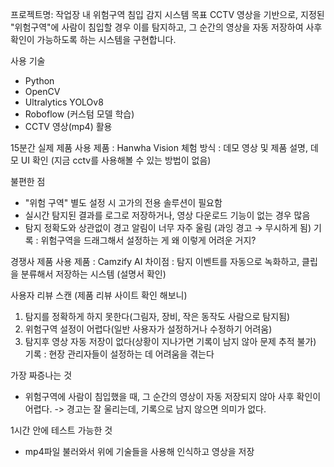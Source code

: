 프로젝트명: 작업장 내 위험구역 침입 감지 시스템
목표
CCTV 영상을 기반으로, 지정된 "위험구역"에 사람이 침입할 경우 이를 탐지하고,
그 순간의 영상을 자동 저장하여 사후 확인이 가능하도록 하는 시스템을 구현합니다.

사용 기술
- Python
- OpenCV
- Ultralytics YOLOv8
- Roboflow (커스텀 모델 학습)
- CCTV 영상(mp4) 활용

15분간 실제 제품 사용
제품 : Hanwha Vision
체험 방식 : 데모 영상 및 제품 설명, 데모 UI 확인 (지금 cctv를 사용해볼 수 있는 방법이 없음)

불편한 점
- "위험 구역" 별도 설정 시 고가의 전용 솔루션이 필요함
- 실시간 탐지된 결과를 로그로 저장하거나, 영상 다운로드 기능이 없는 경우 많음
- 탐지 정확도와 상관없이 경고 알림이 너무 자주 울림 (과잉 경고 → 무시하게 됨)
기록 : 위험구역을 드래그해서 설정하는 게 왜 이렇게 어려운 거지?

경쟁사 제품 사용
제품 : Camzify AI
차이점 : 탐지 이벤트를 자동으로 녹화하고, 클립을 분류해서 저장하는 시스템 (설명서 확인)

사용자 리뷰 스캔
(제품 리뷰 사이트 확인 해보니)
1. 탐지를 정확하게 하지 못한다(그림자, 장비, 작은 동작도 사람으로 탐지됨)
2. 위험구역 설정이 어렵다(일반 사용자가 설정하거나 수정하기 어려움)
3. 탐지후 영상 자동 저장이 없다(상황이 지나가면 기록이 남지 않아 문제 추적 불가)
기록 : 현장 관리자들이 설정하는 데 어려움을 겪는다


가장 짜증나는 것
- 위험구역에 사람이 침입했을 때, 그 순간의 영상이 자동 저장되지 않아 사후 확인이 어렵다.
  -> 경고는 잘 울리는데, 기록으로 남지 않으면 의미가 없다.

1시간 안에 테스트 가능한 것
- mp4파일 불러와서 위에 기술들을 사용해 인식하고 영상을 저장
